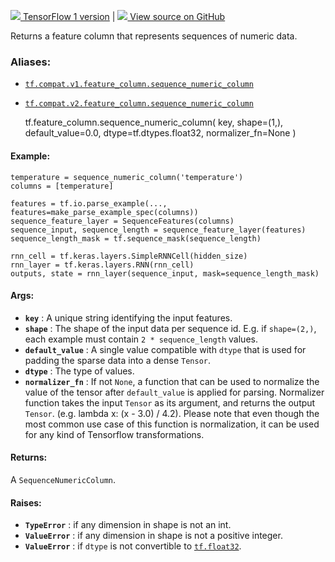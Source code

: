 [ ![](https://tensorflow.google.cn/images/tf_logo_32px.png) TensorFlow 1
version](/versions/r1.15/api_docs/python/tf/feature_column/sequence_numeric_column)
|  [ ![](https://tensorflow.google.cn/images/GitHub-Mark-32px.png) View source
on GitHub
](https://github.com/tensorflow/tensorflow/blob/r2.0/tensorflow/python/feature_column/sequence_feature_column.py#L424-L484)  
  
  
Returns a feature column that represents sequences of numeric data.

### Aliases:

  * [`tf.compat.v1.feature_column.sequence_numeric_column`](/api_docs/python/tf/feature_column/sequence_numeric_column)
  * [`tf.compat.v2.feature_column.sequence_numeric_column`](/api_docs/python/tf/feature_column/sequence_numeric_column)

    
    
    tf.feature_column.sequence_numeric_column(
        key,
        shape=(1,),
        default_value=0.0,
        dtype=tf.dtypes.float32,
        normalizer_fn=None
    )
    

#### Example:

    
    
    temperature = sequence_numeric_column('temperature')
    columns = [temperature]
    
    features = tf.io.parse_example(..., features=make_parse_example_spec(columns))
    sequence_feature_layer = SequenceFeatures(columns)
    sequence_input, sequence_length = sequence_feature_layer(features)
    sequence_length_mask = tf.sequence_mask(sequence_length)
    
    rnn_cell = tf.keras.layers.SimpleRNNCell(hidden_size)
    rnn_layer = tf.keras.layers.RNN(rnn_cell)
    outputs, state = rnn_layer(sequence_input, mask=sequence_length_mask)
    

#### Args:

  * **`key`** : A unique string identifying the input features.
  * **`shape`** : The shape of the input data per sequence id. E.g. if `shape=(2,)`, each example must contain `2 * sequence_length` values.
  * **`default_value`** : A single value compatible with `dtype` that is used for padding the sparse data into a dense `Tensor`.
  * **`dtype`** : The type of values.
  * **`normalizer_fn`** : If not `None`, a function that can be used to normalize the value of the tensor after `default_value` is applied for parsing. Normalizer function takes the input `Tensor` as its argument, and returns the output `Tensor`. (e.g. lambda x: (x - 3.0) / 4.2). Please note that even though the most common use case of this function is normalization, it can be used for any kind of Tensorflow transformations.

#### Returns:

A `SequenceNumericColumn`.

#### Raises:

  * **`TypeError`** : if any dimension in shape is not an int.
  * **`ValueError`** : if any dimension in shape is not a positive integer.
  * **`ValueError`** : if `dtype` is not convertible to [`tf.float32`](https://tensorflow.google.cn/api_docs/python/tf#float32).

